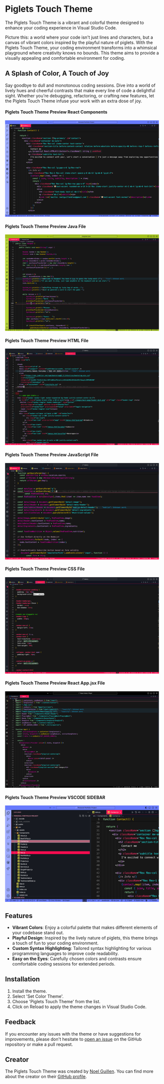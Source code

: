 # Piglets Touch Theme

The Piglets Touch Theme is a vibrant and colorful theme designed to enhance your coding experience in Visual Studio Code.

Picture this: a world where your code isn't just lines and characters, but a canvas of vibrant colors inspired by the playful nature of piglets. With the Piglets Touch Theme, your coding environment transforms into a whimsical playground where creativity knows no bounds. This theme aims to provide a visually appealing and comfortable environment for coding.


## A Splash of Color, A Touch of Joy

Say goodbye to dull and monotonous coding sessions. Dive into a world of lively hues and cheerful contrasts that make every line of code a delightful sight. Whether you're debugging, refactoring, or crafting new features, let the Piglets Touch Theme infuse your work with an extra dose of joy.
<!-- 
## Comfort and Style Combined

Coding isn't just about functionality; it's about the experience. That's why the Piglets Touch Theme doesn't just prioritize aesthetics; it ensures your comfort too. Carefully chosen colors and gentle contrasts make long coding sessions a breeze, ensuring your eyes stay fresh and focused. -->

#### Piglets Touch Theme Preview React Components
![Piglets Touch Theme Preview React Components](./images/reactcomp.jpg)

#### Piglets Touch Theme Preview Java File
![Piglets Touch Theme Preview Java File](./images/Java.png)

#### Piglets Touch Theme Preview HTML File
![Piglets Touch Theme Preview HTML File](./images/html-screen.jpg)

#### Piglets Touch Theme Preview JavaScript File
![Piglets Touch Theme Preview JavaScript File](./images/javascript.png)

#### Piglets Touch Theme Preview CSS File
![Piglets Touch Theme Preview CSS File](./images/css.jpg)

#### Piglets Touch Theme Preview React App.jsx File
![Piglets Touch Theme Preview React App.jsx File](./images/Reactapp.jpg)

#### Piglets Touch Theme Preview VSCODE SIDEBAR
![Piglets Touch Theme Preview VSCODE SIDEBAR](./images/sidebar.png)


## Features

- **Vibrant Colors**: Enjoy a colorful palette that makes different elements of your codebase stand out.
- **Playful Design**: Inspired by the lively nature of piglets, this theme brings a touch of fun to your coding environment.
- **Custom Syntax Highlighting**: Tailored syntax highlighting for various programming languages to improve code readability.
- **Easy on the Eyes**: Carefully chosen colors and contrasts ensure comfortable coding sessions for extended periods.

## Installation

1. Install the theme.
2. Select 'Set Color Theme'.
3. Choose 'Piglets Touch Theme' from the list.
4. Click on Reload to apply the theme changes in Visual Studio Code.

## Feedback

If you encounter any issues with the theme or have suggestions for improvements, please don't hesitate to [open an issue](https://github.com/1uckyswish/piglets-touch) on the GitHub repository or make a pull request.

## Creator

The Piglets Touch Theme was created by [Noel Guillen](https://www.linkedin.com/in/noel-guillen-blas-b63353257/). You can find more about the creator on their [GitHub profile](https://github.com/1uckyswish).
